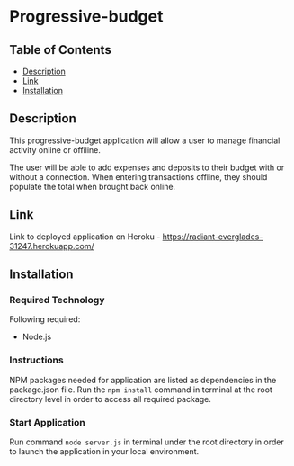 # Progressive-budget

## Table of Contents
- [Description](#description)
- [Link](#link)
- [Installation](#installation)

## Description
This progressive-budget application will allow a user to manage financial activity online or offiline.

The user will be able to add expenses and deposits to their budget with or without a connection. When entering transactions offline, they should populate the total when brought back online.

## Link
Link to deployed application on Heroku - https://radiant-everglades-31247.herokuapp.com/

## Installation
### Required Technology
Following required:
- Node.js
### Instructions
 NPM packages needed for application are listed as dependencies in the package.json file. Run the `npm install` command in terminal at the root directory level in order to access all required package.

### Start Application
Run command `node server.js` in terminal under the root directory in order to launch the application in your local environment.
